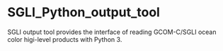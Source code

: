 # SGLI_Python_output_tool
SGLI output tool provides the interface of reading GCOM-C/SGLI ocean color higi-level products with Python 3.
